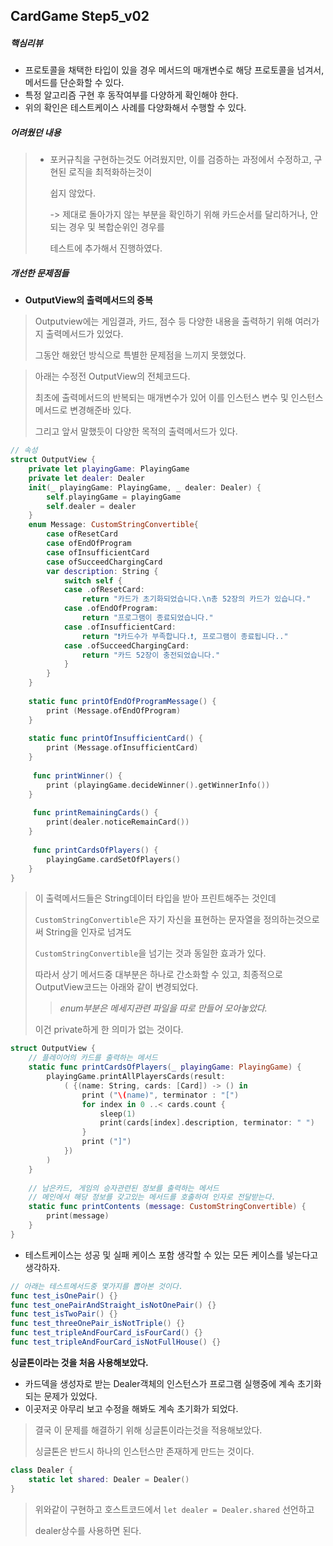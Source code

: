 ## CardGame Step5_v02



##### 핵심리뷰

- 프로토콜을 채택한 타입이 있을 경우 메서드의 매개변수로 해당 프로토콜을 넘겨서, 메서드를 단순화할 수 있다.
- 특정 알고리즘 구현 후 동작여부를 다양하게 확인해야 한다.
- 위의 확인은 테스트케이스 사례를 다양화해서 수행할 수 있다.



##### 어려웠던 내용

> - 포커규칙을 구현하는것도 어려웠지만, 이를 검증하는 과정에서 수정하고, 구현된 로직을 최적화하는것이
>
>   쉽지 않았다.
>
>   -> 제대로 돌아가지 않는 부분을 확인하기 위해 카드순서를 달리하거나, 안되는 경우 및 복합순위인 경우를
>
>   테스트에 추가해서 진행하였다.



##### 개선한 문제점들

- **OutputView의 출력메서드의 중복**

> Outputview에는 게임결과, 카드, 점수 등 다양한 내용을 출력하기 위해 여러가지 출력메서드가 있었다.
>
> 그동안 해왔던 방식으로 특별한 문제점을 느끼지 못했었다.



> 아래는 수정전 OutputView의 전체코드다.
>
> 최초에 출력메서드의 반복되는 매개변수가 있어 이를 인스턴스 변수 및 인스턴스 메서드로 변경해준바 있다.
>
> 그리고 앞서 말했듯이 다양한 목적의 출력메서드가 있다.

```swift
// 속성
struct OutputView {
    private let playingGame: PlayingGame
    private let dealer: Dealer
    init(_ playingGame: PlayingGame, _ dealer: Dealer) {
        self.playingGame = playingGame
        self.dealer = dealer
    }
    enum Message: CustomStringConvertible{
        case ofResetCard
        case ofEndOfProgram
        case ofInsufficientCard
        case ofSucceedChargingCard
        var description: String {
            switch self {
            case .ofResetCard:
                return "카드가 초기화되었습니다.\n총 52장의 카드가 있습니다."
            case .ofEndOfProgram:
                return "프로그램이 종료되었습니다."
            case .ofInsufficientCard:
                return "❗️카드수가 부족합니다.❗️, 프로그램이 종료됩니다.."
            case .ofSucceedChargingCard:
                return "카드 52장이 충전되었습니다."
            }
        }
    }
    
    static func printOfEndOfProgramMessage() {
        print (Message.ofEndOfProgram)
    }
    
    static func printOfInsufficientCard() {
        print (Message.ofInsufficientCard)
    }
    
     func printWinner() {
        print (playingGame.decideWinner().getWinnerInfo())
    }
    
     func printRemainingCards() {
        print(dealer.noticeRemainCard())
    }
    
     func printCardsOfPlayers() {
        playingGame.cardSetOfPlayers()
    }
}
```



> 이 출력메서드들은 String데이터 타입을 받아 프린트해주는 것인데 
>
> `CustomStringConvertible`은 자기 자신을 표현하는 문자열을 정의하는것으로써 String을 인자로 넘겨도
>
> `CustomStringConvertible`을 넘기는 것과 동일한 효과가 있다.
>
> 따라서 상기 메서드중 대부분은 하나로 간소화할 수 있고, 최종적으로 OutputView코드는 아래와 같이 변경되었다.
>
> > *enum부분은 메세지관련 파일을 따로 만들어 모아놓았다.*
>
> 이건 private하게 한 의미가 없는 것이다.

```swift
struct OutputView {
    // 플레이어의 카드를 출력하는 메서드
    static func printCardsOfPlayers(_ playingGame: PlayingGame) {
        playingGame.printAllPlayersCards(result:
            ( {(name: String, cards: [Card]) -> () in
                print ("\(name)", terminator : "[")
                for index in 0 ..< cards.count {
                    sleep(1)
                    print(cards[index].description, terminator: " ")
                }
                print ("]")
            })
        )
    }
    
    // 남은카드, 게임의 승자관련된 정보를 출력하는 메서드
    // 메인에서 해당 정보를 갖고있는 메서드를 호출하여 인자로 전달받는다.
    static func printContents (message: CustomStringConvertible) {
        print(message)
    }
}
```



* 테스트케이스는 성공 및 실패 케이스 포함 생각할 수 있는 모든 케이스를 넣는다고 생각하자.

```swift
// 아래는 테스트메서드중 몇가지를 뽑아본 것이다.
func test_isOnePair() {}
func test_onePairAndStraight_isNotOnePair() {}
func test_isTwoPair() {}
func test_threeOnePair_isNotTriple() {}
func test_tripleAndFourCard_isFourCard() {}
func test_tripleAndFourCard_isNotFullHouse() {}
```



**싱글톤이라는 것을 처음 사용해보았다.**

* 카드덱을 생성자로 받는 Dealer객체의 인스턴스가 프로그램 실행중에 계속 초기화 되는 문제가 있었다.
* 이곳저곳 아무리 보고 수정을 해봐도 계속 초기화가 되었다.

> 결국 이 문제를 해결하기 위해 싱글톤이라는것을 적용해보았다.
>
> 싱글톤은 반드시 하나의 인스턴스만 존재하게 만드는 것이다.

```swift
class Dealer {
    static let shared: Dealer = Dealer()
}
```

> 위와같이 구현하고 호스트코드에서 ```let dealer = Dealer.shared``` 선언하고
>
> dealer상수를 사용하면 된다.